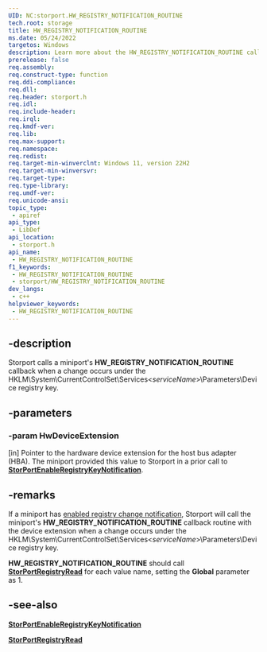```yaml
---
UID: NC:storport.HW_REGISTRY_NOTIFICATION_ROUTINE
tech.root: storage
title: HW_REGISTRY_NOTIFICATION_ROUTINE
ms.date: 05/24/2022
targetos: Windows
description: Learn more about the HW_REGISTRY_NOTIFICATION_ROUTINE callback.
prerelease: false
req.assembly: 
req.construct-type: function
req.ddi-compliance: 
req.dll: 
req.header: storport.h
req.idl: 
req.include-header: 
req.irql: 
req.kmdf-ver: 
req.lib: 
req.max-support: 
req.namespace: 
req.redist: 
req.target-min-winverclnt: Windows 11, version 22H2
req.target-min-winversvr: 
req.target-type: 
req.type-library: 
req.umdf-ver: 
req.unicode-ansi: 
topic_type:
 - apiref
api_type:
 - LibDef
api_location:
 - storport.h
api_name:
 - HW_REGISTRY_NOTIFICATION_ROUTINE
f1_keywords:
 - HW_REGISTRY_NOTIFICATION_ROUTINE
 - storport/HW_REGISTRY_NOTIFICATION_ROUTINE
dev_langs:
 - c++
helpviewer_keywords:
 - HW_REGISTRY_NOTIFICATION_ROUTINE
---
```


## -description

Storport calls a miniport's **HW_REGISTRY_NOTIFICATION_ROUTINE** callback when a change occurs under the HKLM\System\CurrentControlSet\Services\<*serviceName*>\Parameters\Device registry key.

## -parameters

### -param HwDeviceExtension

[in] Pointer to the hardware device extension for the host bus adapter (HBA). The miniport provided this value to Storport in a prior call to [**StorPortEnableRegistryKeyNotification**](nf-storport-storportenableregistrykeynotification.md).

## -remarks

If a miniport has [enabled registry change notification](nf-storport-storportenableregistrykeynotification.md), Storport will call the miniport's **HW_REGISTRY_NOTIFICATION_ROUTINE** callback routine with the device extension when a change occurs under the HKLM\System\CurrentControlSet\Services\<*serviceName*>\Parameters\Device registry key.

**HW_REGISTRY_NOTIFICATION_ROUTINE** should call [**StorPortRegistryRead**](nf-storport-storportregistryread.md) for each value name, setting the **Global** parameter as 1.

## -see-also

[**StorPortEnableRegistryKeyNotification**](nf-storport-storportenableregistrykeynotification.md)

[**StorPortRegistryRead**](nf-storport-storportregistryread.md)
